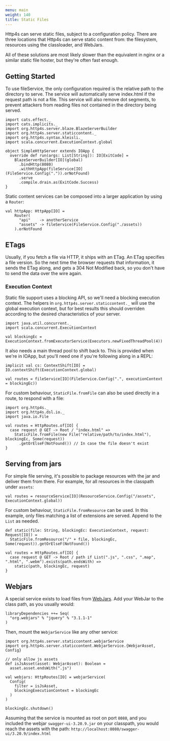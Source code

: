 ```yaml
---
menu: main
weight: 140
title: Static Files
---
```


Http4s can serve static files, subject to a configuration policy. There are three 
locations that Http4s can serve static content from: the filesystem, resources 
using the classloader, and WebJars. 

All of these solutions are most likely slower than the equivalent in nginx or a
similar static file hoster, but they're often fast enough.

## Getting Started

To use fileService, the only configuration required is the relative path to the directory to serve. 
The service will automatically serve index.html if the request path is not a file. This service will also 
remove dot segments, to prevent attackers from reading files not contained in the directory 
being served. 

```tut:book
import cats.effect._
import cats.implicits._
import org.http4s.server.blaze.BlazeServerBuilder
import org.http4s.server.staticcontent._
import org.http4s.syntax.kleisli._
import scala.concurrent.ExecutionContext.global

object SimpleHttpServer extends IOApp {
  override def run(args: List[String]): IO[ExitCode] =
    BlazeServerBuilder[IO](global)
      .bindHttp(8080)
      .withHttpApp(fileService[IO](FileService.Config(".")).orNotFound)
      .serve
      .compile.drain.as(ExitCode.Success)
}
```

Static content services can be composed into a larger application by using a `Router`:
```tut:book:nofail
val httpApp: HttpApp[IO] =
    Router(
      "api"    -> anotherService
      "assets" -> fileService(FileService.Config("./assets))
    ).orNotFound
```

## ETags

Usually, if you fetch a file via HTTP, it ships with an ETag. An ETag specifies
a file version. So the next time the browser requests that information, it sends
the ETag along, and gets a 304 Not Modified back, so you don't have to send the
data over the wire again.

### Execution Context

Static file support uses a blocking API, so we'll need a blocking execution
context. The helpers in `org.http4s.server.staticcontent._` will use the global execution context, but
for best results this should overriden according to the desired characteristics of your server.  

```tut:silent
import java.util.concurrent._
import scala.concurrent.ExecutionContext

val blockingEc = ExecutionContext.fromExecutorService(Executors.newFixedThreadPool(4))
```

It also needs a main thread pool to shift back to.  This is provided when
we're in IOApp, but you'll need one if you're following along in a REPL:

```tut:silent
implicit val cs: ContextShift[IO] = IO.contextShift(ExecutionContext.global)
```

```tut:silent
val routes = fileService[IO](FileService.Config(".", executionContext = blockingEc))
```

For custom behaviour, `StaticFile.fromFile` can also be used directly in a route, to respond with a file:
```tut:silent
import org.http4s._
import org.http4s.dsl.io._
import java.io.File

val routes = HttpRoutes.of[IO] {
  case request @ GET -> Root / "index.html" =>
    StaticFile.fromFile(new File("relative/path/to/index.html"), blockingEc, Some(request))
      .getOrElseF(NotFound()) // In case the file doesn't exist
}
```

## Serving from jars

For simple file serving, it's possible to package resources with the jar and
deliver them from there. For example, for all resources in the classpath under `assets`:

```tut:book
val routes = resourceService[IO](ResourceService.Config("/assets", ExecutionContext.global))
```

For custom behaviour, `StaticFile.fromResource` can be used. In this example, 
only files matching a list of extensions are served. Append to the `List` as needed.

```tut:book
def static(file: String, blockingEc: ExecutionContext, request: Request[IO]) =
  StaticFile.fromResource("/" + file, blockingEc, Some(request)).getOrElseF(NotFound())

val routes = HttpRoutes.of[IO] {
  case request @ GET -> Root / path if List(".js", ".css", ".map", ".html", ".webm").exists(path.endsWith) =>
    static(path, blockingEc, request)
}
```

## Webjars

A special service exists to load files from [WebJars](http://www.webjars.org). Add your WebJar to the
class path, as you usually would:

```tut:book:nofail
libraryDependencies ++= Seq(
  "org.webjars" % "jquery" % "3.1.1-1"
)
```

Then, mount the `WebjarService` like any other service:

```tut:silent
import org.http4s.server.staticcontent.webjarService
import org.http4s.server.staticcontent.WebjarService.{WebjarAsset, Config}
```

```tut:book
// only allow js assets
def isJsAsset(asset: WebjarAsset): Boolean =
  asset.asset.endsWith(".js")

val webjars: HttpRoutes[IO] = webjarService(
  Config(
    filter = isJsAsset,
    blockingExecutionContext = blockingEc
  )
)
```

```tut:silent
blockingEc.shutdown()
```

Assuming that the service is mounted as root on port `8080`, and you included the webjar `swagger-ui-3.20.9.jar` on your classpath, you would reach the assets with the path: `http://localhost:8080/swagger-ui/3.20.9/index.html`

[StaticFile]: ../api/org/http4s/StaticFile$

